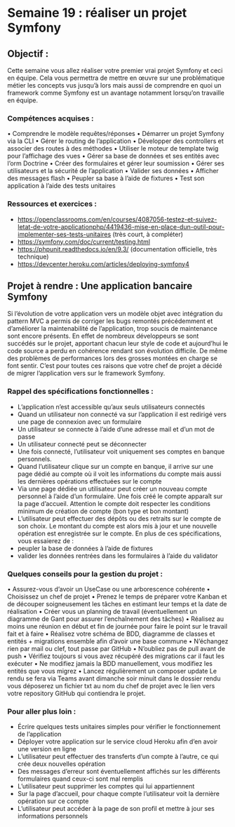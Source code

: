 # Semaine 19 : réaliser un projet Symfony

## Objectif :
Cette semaine vous allez réaliser votre premier vrai projet Symfony et ceci en équipe. Cela vous
permettra de mettre en œuvre sur une problématique métier les concepts vus jusqu’à lors mais aussi
de comprendre en quoi un framework comme Symfony est un avantage notamment lorsqu’on
travaille en équipe.

 ### Compétences acquises :
• Comprendre le modèle requêtes/réponses
• Démarrer un projet Symfony via la CLI
• Gérer le routing de l’application
• Développer des controllers et associer des routes à des méthodes
• Utiliser le moteur de template twig pour l’affichage des vues
• Gérer sa base de données et ses entités avec l’orm Doctrine
• Créer des formulaires et gérer leur soumission
• Gérer ses utilisateurs et la sécurité de l’application
• Valider ses données
• Afficher des messages flash
• Peupler sa base à l’aide de fixtures
• Test son application à l’aide des tests unitaires

### Ressources et exercices :
- https://openclassrooms.com/en/courses/4087056-testez-et-suivez-letat-de-votre-applicationphp/4419436-mise-en-place-dun-outil-pour-implementer-ses-tests-unitaires (très court, à compléter)
- https://symfony.com/doc/current/testing.html
- https://phpunit.readthedocs.io/en/9.3/ (documentation officielle, très technique)
- https://devcenter.heroku.com/articles/deploying-symfony4

## Projet à rendre : Une application bancaire Symfony
Si l’évolution de votre application vers un modèle objet avec intégration du pattern MVC a permis
de corriger les bugs remontés précédemment et d’améliorer la maintenabilité de l’application, trop
soucis de maintenance sont encore présents.
En effet de nombreux développeurs se sont succédés sur le projet, apportant chacun leur style de
code et aujourd’hui le code source a perdu en cohérence rendant son évolution difficile. De même
des problèmes de performances lors des grosses montées en charge se font sentir.
C’est pour toutes ces raisons que votre chef de projet a décidé de migrer l’application vers sur le
framework Symfony.

### Rappel des spécifications fonctionnelles :
- L’application n’est accessible qu’aux seuls utilisateurs connectés
- Quand un utilisateur non connecté va sur l’application il est redirigé vers une page de connexion
avec un formulaire
- Un utilisateur se connecte à l’aide d’une adresse mail et d’un mot de passe
- Un utilisateur connecté peut se déconnecter
- Une fois connecté, l’utilisateur voit uniquement ses comptes en banque personnels.
- Quand l’utilisateur clique sur un compte en banque, il arrive sur une page dédié au compte où il
voit les informations du compte mais aussi les dernières opérations effectuées sur le compte
- Via une page dédiée un utilisateur peut créer un nouveau compte personnel à l’aide d’un
formulaire. Une fois créé le compte apparaît sur la page d’accueil. Attention le compte doit
respecter les conditions minimum de création de compte (bon type et bon montant)
- L’utilisateur peut effectuer des dépôts ou des retraits sur le compte de son choix. Le montant du
compte est alors mis à jour et une nouvelle opération est enregistrée sur le compte.
En plus de ces spécifications, vous essaierez de :
- peupler la base de données à l’aide de fixtures
- valider les données rentrées dans les formulaires à l’aide du validator

### Quelques conseils pour la gestion du projet :
• Assurez-vous d’avoir un UseCase ou une arborescence cohérente
• Choisissez un chef de projet
• Prenez le temps de préparer votre Kanban et de découper soigneusement les tâches en
estimant leur temps et la date de réalisation
• Créer vous un planning de travail (éventuellement un diagramme de Gant pour assurer
l’enchaînement des tâches)
• Réalisez au moins une réunion en début et fin de journée pour faire le point sur le travail fait
et à faire
• Réalisez votre schéma de BDD, diagramme de classes et entités + migrations ensemble afin
d’avoir une base commune
• N’échangez rien par mail ou clef, tout passe par GitHub
• N’oubliez pas de pull avant de push
• Vérifiez toujours si vous avez récupéré des migrations car il faut les exécuter
• Ne modifiez jamais la BDD manuellement, vous modifiez les entités que vous migrez
• Lancez régulièrement un composer update
Le rendu se fera via Teams avant dimanche soir minuit dans le dossier rendu vous déposerez
un fichier txt au nom du chef de projet avec le lien vers votre repository GitHub qui
contiendra le projet.

### Pour aller plus loin :
- Écrire quelques tests unitaires simples pour vérifier le fonctionnement de l’application
- Déployer votre application sur le service cloud Heroku afin d’en avoir une version en ligne
- L’utilisateur peut effectuer des transferts d’un compte à l’autre, ce qui crée deux nouvelles
opération
- Des messages d’erreur sont éventuellement affichés sur les différents formulaires quand ceux-ci
sont mal remplis
- L’utilisateur peut supprimer les comptes qui lui appartiennent
- Sur la page d’accueil, pour chaque compte l’utilisateur voit la dernière opération sur ce compte
- L’utilisateur peut accéder à la page de son profil et mettre à jour ses informations personnels